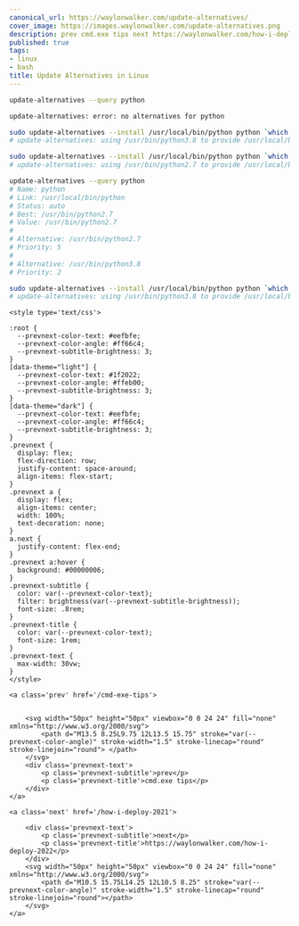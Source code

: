 ```yaml
---
canonical_url: https://waylonwalker.com/update-alternatives/
cover_image: https://images.waylonwalker.com/update-alternatives.png
description: prev cmd.exe tips next https://waylonwalker.com/how-i-deploy-2022
published: true
tags:
- linux
- bash
title: Update Alternatives in Linux
---
```


``` bash
update-alternatives --query python
```

``` bash
update-alternatives: error: no alternatives for python
```

``` bash
sudo update-alternatives --install /usr/local/bin/python python `which python3.8` 2
# update-alternatives: using /usr/bin/python3.8 to provide /usr/local/bin/python (python) in auto mode

sudo update-alternatives --install /usr/local/bin/python python `which python2.7` 5
# update-alternatives: using /usr/bin/python2.7 to provide /usr/local/bin/python (python) in auto mode

update-alternatives --query python
# Name: python
# Link: /usr/local/bin/python
# Status: auto
# Best: /usr/bin/python2.7
# Value: /usr/bin/python2.7
# 
# Alternative: /usr/bin/python2.7
# Priority: 5
# 
# Alternative: /usr/bin/python3.8
# Priority: 2

sudo update-alternatives --install /usr/local/bin/python python `which python3.8` 20
# update-alternatives: using /usr/bin/python3.8 to provide /usr/local/bin/python (python) in auto mode
```
<div class='prevnext'>

    <style type='text/css'>

    :root {
      --prevnext-color-text: #eefbfe;
      --prevnext-color-angle: #ff66c4;
      --prevnext-subtitle-brightness: 3;
    }
    [data-theme="light"] {
      --prevnext-color-text: #1f2022;
      --prevnext-color-angle: #ffeb00;
      --prevnext-subtitle-brightness: 3;
    }
    [data-theme="dark"] {
      --prevnext-color-text: #eefbfe;
      --prevnext-color-angle: #ff66c4;
      --prevnext-subtitle-brightness: 3;
    }
    .prevnext {
      display: flex;
      flex-direction: row;
      justify-content: space-around;
      align-items: flex-start;
    }
    .prevnext a {
      display: flex;
      align-items: center;
      width: 100%;
      text-decoration: none;
    }
    a.next {
      justify-content: flex-end;
    }
    .prevnext a:hover {
      background: #00000006;
    }
    .prevnext-subtitle {
      color: var(--prevnext-color-text);
      filter: brightness(var(--prevnext-subtitle-brightness));
      font-size: .8rem;
    }
    .prevnext-title {
      color: var(--prevnext-color-text);
      font-size: 1rem;
    }
    .prevnext-text {
      max-width: 30vw;
    }
    </style>
    
    <a class='prev' href='/cmd-exe-tips'>
    

        <svg width="50px" height="50px" viewbox="0 0 24 24" fill="none" xmlns="http://www.w3.org/2000/svg">
            <path d="M13.5 8.25L9.75 12L13.5 15.75" stroke="var(--prevnext-color-angle)" stroke-width="1.5" stroke-linecap="round" stroke-linejoin="round"> </path>
        </svg>
        <div class='prevnext-text'>
            <p class='prevnext-subtitle'>prev</p>
            <p class='prevnext-title'>cmd.exe tips</p>
        </div>
    </a>
    
    <a class='next' href='/how-i-deploy-2021'>
    
        <div class='prevnext-text'>
            <p class='prevnext-subtitle'>next</p>
            <p class='prevnext-title'>https://waylonwalker.com/how-i-deploy-2022</p>
        </div>
        <svg width="50px" height="50px" viewbox="0 0 24 24" fill="none" xmlns="http://www.w3.org/2000/svg">
            <path d="M10.5 15.75L14.25 12L10.5 8.25" stroke="var(--prevnext-color-angle)" stroke-width="1.5" stroke-linecap="round" stroke-linejoin="round"></path>
        </svg>
    </a>
  </div>